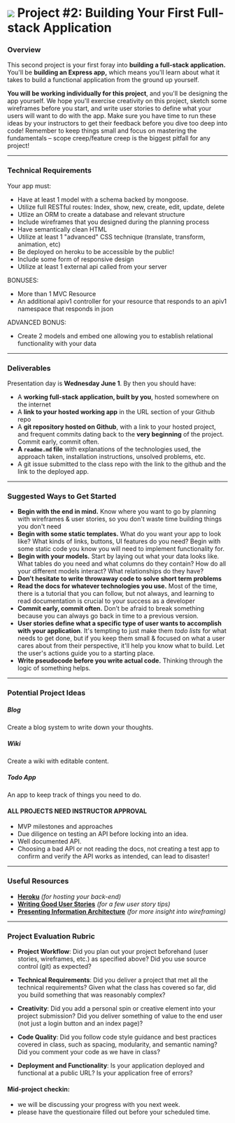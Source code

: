 # ![](https://ga-dash.s3.amazonaws.com/production/assets/logo-9f88ae6c9c3871690e33280fcf557f33.png) Project #2: Building Your First Full-stack Application

### Overview

This second project is your first foray into **building a full-stack application.** You'll be **building an Express app,** which means you'll learn about what it takes to build a functional application from the ground up yourself.

**You will be working individually for this project**, and you'll be designing the app yourself. We hope you'll exercise creativity on this project, sketch some wireframes before you start, and write user stories to define what your users will want to do with the app. Make sure you have time to run these ideas by your instructors to get their feedback before you dive too deep into code! Remember to keep things small and focus on mastering the fundamentals – scope creep/feature creep is the biggest pitfall for any project!

---

### Technical Requirements

Your app must:

- Have at least 1 model with a schema backed by mongoose.
- Utilize full RESTful routes: Index, show, new, create, edit, update, delete
- Utlize an ORM to create a database and relevant structure
- Include wireframes that you designed during the planning process
- Have semantically clean HTML
- Utilize at least 1 "advanced" CSS technique (translate, transform, animation, etc)
- Be deployed on heroku to be accessible by the public!
- Include some form of responsive design
- Utilize at least 1 external api called from your server


BONUSES:
- More than 1 MVC Resource
- An additional apiv1 controller for your resource that responds to an apiv1 namespace that responds in json

ADVANCED BONUS:
- Create 2 models and embed one allowing you to establish relational functionality with your data

---

### Deliverables

Presentation day is **Wednesday June 1**. By then you should have:

- A **working full-stack application, built by you**, hosted somewhere on the internet
- A **link to your hosted working app** in the URL section of your Github repo
- A **git repository hosted on Github**, with a link to your hosted project,  and frequent commits dating back to the **very beginning** of the project. Commit early, commit often.
- **A ``readme.md`` file** with explanations of the technologies used, the approach taken, installation instructions, unsolved problems, etc.
- A git issue submitted to the class repo with the link to the github and the link to the deployed app.


---

### Suggested Ways to Get Started 

* **Begin with the end in mind.** Know where you want to go by planning with wireframes & user stories, so you don't waste time building things you don't need
* **Begin with some static templates.** What do you want your app to look like? What kinds of links, buttons, UI features do you need? Begin with some static code you know you will need to implement functionality for.
* **Begin with your models.** Start by laying out what your data looks like. What tables do you need and what columns do they contain? How do all your different models interact? What relationships do they have?
* **Don’t hesitate to write throwaway code to solve short term problems**
* **Read the docs for whatever technologies you use.** Most of the time, there is a tutorial that you can follow, but not always, and learning to read documentation is crucial to your success as a developer
* **Commit early, commit often.** Don’t be afraid to break something because you can always go back in time to a previous version.
* **User stories define what a specific type of user wants to accomplish with your application**. It's tempting to just make them _todo lists_ for what needs to get done, but if you keep them small & focused on what a user cares about from their perspective, it'll help you know what to build. Let the user's actions guide you to a starting place.
* **Write pseudocode before you write actual code.** Thinking through the logic of something helps.

---

### Potential Project Ideas

##### Blog
Create a blog system to write down your thoughts.

##### Wiki
Create a wiki with editable content.

##### Todo App
An app to keep track of things you need to do.


#### ALL PROJECTS NEED INSTRUCTOR APPROVAL
- MVP milestones and approaches
- Due diligence on testing an API before locking into an idea. 
- Well documented API.
- Choosing a bad API or not reading the docs, not creating a test app to confirm and verify the API works as intended, can lead to disaster!


---

### Useful Resources

* **[Heroku](http://www.heroku.com)** _(for hosting your back-end)_
* **[Writing Good User Stories](http://www.mariaemerson.com/user-stories/)** _(for a few user story tips)_
* **[Presenting Information Architecture](http://webstyleguide.com/wsg3/3-information-architecture/4-presenting-information.html)** _(for more insight into wireframing)_

---

### Project Evaluation Rubric

* __Project Workflow__: Did you plan out your project beforehand (user stories, wireframes, etc.) as specified above? Did you use source control (git) as expected?

* __Technical Requirements__: Did you deliver a project that met all the technical requirements? Given what the class has covered so far, did you build something that was reasonably complex?

* __Creativity__: Did you add a personal spin or creative element into your project submission? Did you deliver something of value to the end user (not just a login button and an index page)?

* __Code Quality__: Did you follow code style guidance and best practices covered in class, such as spacing, modularity, and semantic naming? Did you comment your code as we have in class?

* __Deployment and Functionality__: Is your application deployed and functional at a public URL? Is your application free of errors?

#### Mid-project checkin:
* we will be discussing your progress with you next week.
* please have the questionaire filled out before your scheduled time.